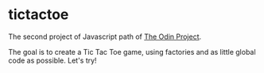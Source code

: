 # tictactoe
The second project of Javascript path of <a href="https://www.theodinproject.com/">The Odin Project</a>.

The goal is to create a Tic Tac Toe game, using factories and as little global code as possible. Let's try!